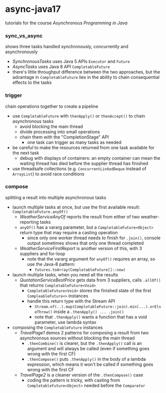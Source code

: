 # async-java17
tutorials for the course *Asynchronous Programming in Java*

### sync_vs_async
shows three tasks handled synchronously, concurrently and asynchronously
* *SynchronousTasks* uses Java 5 APIs `Executor` and `Future`
* *AsyncTasks* uses Java 8 API `CompletableFuture`
* there's little throughput difference between the two approaches, but the advantage in `CompletableFuture` lies in the ability to chain consequential effects to the tasks

### trigger
chain operations together to create a pipeline
* use `CompletableFuture` with `thenApply()` or `thenAccept()` to chain asynchronous tasks
  * avoid blocking the main thread
  * divide processing into small operations
  * chain them with the "CompletionStage" API
    * one task can trigger as many tasks as needed
* be careful to make the resources returned from one task available for the next task
  * debug with displays of containers: an empty container can mean the waiting thread has died before the supplier thread has finished
* use threadsafe collections (e.g. `ConcurrentLinkedDeque` instead of `ArrayList`) to avoid race conditions

### compose
splitting a result into multiple asynchronous tasks
* launch multiple tasks at once, but use the first available result: `CompletableFuture.anyOf()`
  * *WeatherServiceAnyOf* reports the result from either of two weather-reporting tasks
  * `anyOf()` has a vararg parameter, but a `CompletableFuture<Object>` return type that may require a casting operation
    * since only one worker thread needs to finish for `.join()`, console output sometimes shows that only one thread completed
  * *WeatherServiceFirstReport* is another version of this, with 3 suppliers and for-loop
    * note that the vararg argument for `anyOf()` requires an array, so use the Java-8 pattern:
      * `futures.toArray(CompletableFuture[]::new)`
* launch multiple tasks, when you need all the results
  * *QuotationServiceBestPrice* gets data from 3 suppliers, calls `.allOf()` that returns `CompletableFuture<Void>`
    * `CompletableFuture<Void>` stores the finished state of the first `CompleableFuture<>` instances 
    * handle this return type with the Stream API
      * `Stream.of(..).map(CompletableFuture::join).min(...).orElseThrow()` inside a `.thenApply() ... .join()`
      * note that `.thenApply()` wants a function that has a void parameter, use lambda syntax
* composing the `CompletableFuture` instances
  * *TravelPage1* demos 2 patterns for composing a result from two asynchronous sources without blocking the main thread
    *  `.thenCombine()` is clearer, but the `.thenApply()` call is an argument and will always be called (even if something goes wrong with the first CF)
    *  `.thenCompose()` puts `.thenApply()` in the body of a lambda expression, which means it won't be called if something goes wrong with the first CF
  * *TravelPage2* is a cleaner version of the `.thenCompose()` case
    * coding the pattern is tricky, with casting from `CompletableFuture<Object>` needed before the `Comparator`

